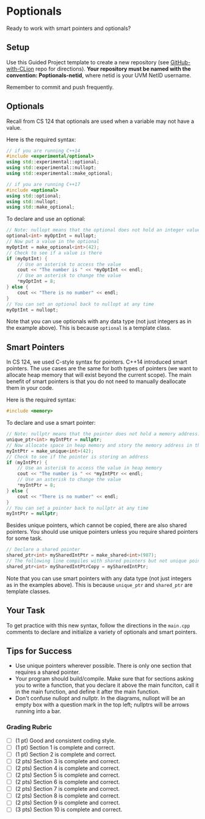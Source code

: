# Poptionals

Ready to work with smart pointers and optionals?

## Setup
Use this Guided Project template to create a new repository (see [GitHub-with-CLion](https://github.com/uvmcs120s2022/GitHub-with-CLion) repo for directions).
**Your repository must be named with the convention: Poptionals-netid**, where netid is your UVM NetID username.

Remember to commit and push frequently.

## Optionals
Recall from CS 124 that optionals are used when a variable may not have a value.

Here is the required syntax:
```cpp
// if you are running C++14
#include <experimental/optional>
using std::experimental::optional;
using std::experimental::nullopt;
using std::experimental::make_optional;

// if you are running C++17
#include <optional>
using std::optional;
using std::nullopt;
using std::make_optional;
```

To declare and use an optional:

```cpp
// Note: nullopt means that the optional does not hold an integer value.
optional<int> myOptInt = nullopt;
// Now put a value in the optional
myOptInt = make_optional<int>(42);
// Check to see if a value is there
if (myOptInt) {
    // Use an asterisk to access the value
    cout << "The number is " << *myOptInt << endl;
    // Use an asterisk to change the value
    *myOptInt = 8;
} else {
    cout << "There is no number" << endl;
}
// You can set an optional back to nullopt at any time
myOptInt = nullopt;
```

Note that you can use optionals with any data type (not just integers as in the example above).
This is because `optional` is a template class.

## Smart Pointers
In CS 124, we used C-style syntax for pointers. 
C++14 introduced smart pointers. 
The use cases are the same for both types of pointers (we want to allocate heap memory that will exist beyond the current scope).
The main benefit of smart pointers is that you do not need to manually deallocate them in your code.

Here is the required syntax:
```cpp
#include <memory>
```

To declare and use a smart pointer:

```cpp
// Note: nullptr means that the pointer does not hold a memory address.
unique_ptr<int> myIntPtr = nullptr;
// Now allocate space in heap memory and story the memory address in the pointer
myIntPtr = make_unique<int>(42);
// Check to see if the pointer is storing an address
if (myIntPtr) {
    // Use an asterisk to access the value in heap memory
    cout << "The number is " << *myIntPtr << endl;
    // Use an asterisk to change the value
    *myIntPtr = 8;
} else {
    cout << "There is no number" << endl;
}
// You can set a pointer back to nullptr at any time
myIntPtr = nullptr;
```

Besides unique pointers, which cannot be copied, there are also shared pointers.
You should use unique pointers unless you require shared pointers for some task.

```cpp
// Declare a shared pointer
shared_ptr<int> mySharedIntPtr = make_shared<int>(987);
// The following line compiles with shared pointers but not unique pointers.
shared_ptr<int> mySharedIntPtrCopy = mySharedIntPtr;
```

Note that you can use smart pointers with any data type (not just integers as in the examples above).
This is because `unique_ptr` and `shared_ptr` are template classes.

## Your Task
To get practice with this new syntax, follow the directions in the `main.cpp` comments to declare and initialize a variety of optionals and smart pointers.

## Tips for Success
* Use unique pointers wherever possible. There is only one section that requires a shared pointer.
* Your program should build/compile. Make sure that for sections asking you to write a function, that you declare it above the main funciton, call it in the main function, and define it after the main function.
* Don't confuse nullopt and nullptr. In the diagrams, nullopt will be an empty box with a question mark in the top left; nullptrs will be arrows running into a bar.

### Grading Rubric
- [ ] (1 pt) Good and consistent coding style.
- [ ] (1 pt) Section 1 is complete and correct.
- [ ] (1 pt) Section 2 is complete and correct.
- [ ] (2 pts) Section 3 is complete and correct.
- [ ] (2 pts) Section 4 is complete and correct.
- [ ] (2 pts) Section 5 is complete and correct.
- [ ] (2 pts) Section 6 is complete and correct.
- [ ] (2 pts) Section 7 is complete and correct.
- [ ] (2 pts) Section 8 is complete and correct.
- [ ] (2 pts) Section 9 is complete and correct.
- [ ] (3 pts) Section 10 is complete and correct.
